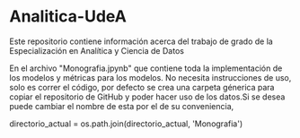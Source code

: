 # Analitica-UdeA
Este repositorio contiene información acerca del trabajo de grado de la Especialización en Analítica y Ciencia de Datos

En el archivo "Monografia.jpynb" que contiene toda la implementación de los modelos y métricas para los modelos.
No necesita instrucciones de uso, solo es correr el código, por defecto se crea una carpeta génerica para copiar el repositorio de GitHub y poder 
hacer uso de los datos.Si se desea puede cambiar el nombre de esta por el de su conveniencia,

directorio_actual = os.path.join(directorio_actual, 'Monografia')

